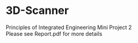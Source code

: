 # 3D-Scanner
Principles of Integrated Engineering Mini Project 2  
Please see Report.pdf for more details
